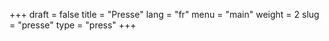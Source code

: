 +++
draft = false
title = "Presse"
lang = "fr"
menu = "main"
weight = 2
slug = "presse"
type = "press"
+++
